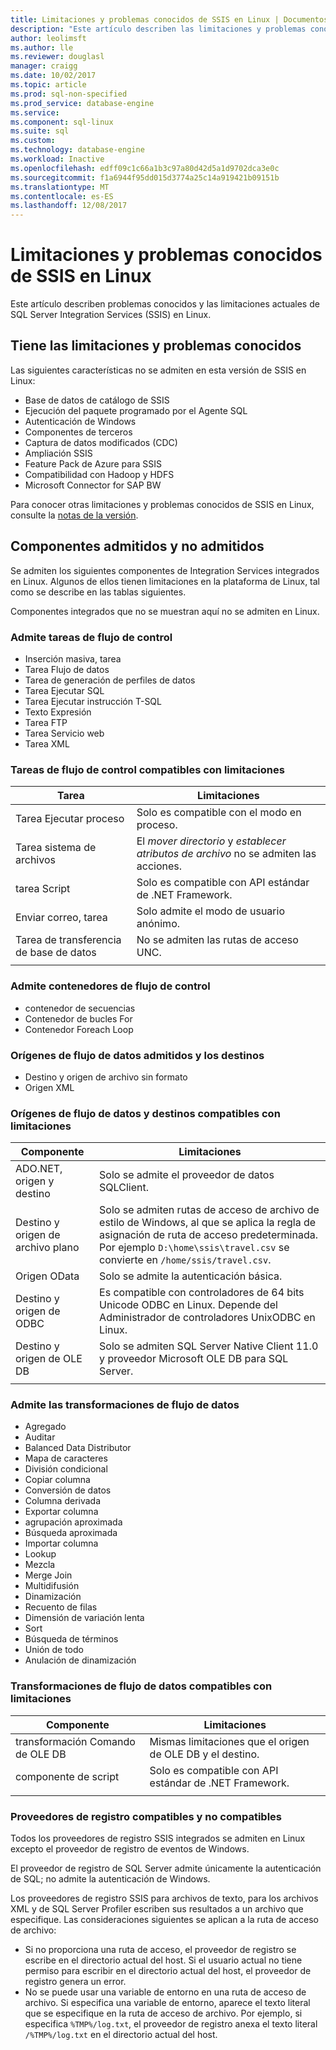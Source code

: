```yaml
---
title: Limitaciones y problemas conocidos de SSIS en Linux | Documentos de Microsoft
description: "Este artículo describen las limitaciones y problemas conocidos de SQL Server Integration Services (SSIS) en equipos Linux"
author: leolimsft
ms.author: lle
ms.reviewer: douglasl
manager: craigg
ms.date: 10/02/2017
ms.topic: article
ms.prod: sql-non-specified
ms.prod_service: database-engine
ms.service: 
ms.component: sql-linux
ms.suite: sql
ms.custom: 
ms.technology: database-engine
ms.workload: Inactive
ms.openlocfilehash: edff09c1c66a1b3c97a80d42d5a1d9702dca3e0c
ms.sourcegitcommit: f1a6944f95dd015d3774a25c14a919421b09151b
ms.translationtype: MT
ms.contentlocale: es-ES
ms.lasthandoff: 12/08/2017
---
```

# <a name="limitations-and-known-issues-for-ssis-on-linux"></a>Limitaciones y problemas conocidos de SSIS en Linux

Este artículo describen problemas conocidos y las limitaciones actuales de SQL Server Integration Services (SSIS) en Linux.

## <a name="general-limitations-and-known-issues"></a>Tiene las limitaciones y problemas conocidos

Las siguientes características no se admiten en esta versión de SSIS en Linux:
  - Base de datos de catálogo de SSIS
  - Ejecución del paquete programado por el Agente SQL
  - Autenticación de Windows
  - Componentes de terceros
  - Captura de datos modificados (CDC)
  - Ampliación SSIS
  - Feature Pack de Azure para SSIS
  - Compatibilidad con Hadoop y HDFS
  - Microsoft Connector for SAP BW

Para conocer otras limitaciones y problemas conocidos de SSIS en Linux, consulte la [notas de la versión](sql-server-linux-release-notes.md#ssis).

## <a name="components"></a>Componentes admitidos y no admitidos

Se admiten los siguientes componentes de Integration Services integrados en Linux. Algunos de ellos tienen limitaciones en la plataforma de Linux, tal como se describe en las tablas siguientes.

Componentes integrados que no se muestran aquí no se admiten en Linux.

### <a name="supported-control-flow-tasks"></a>Admite tareas de flujo de control
- Inserción masiva, tarea
- Tarea Flujo de datos
- Tarea de generación de perfiles de datos
- Tarea Ejecutar SQL
- Tarea Ejecutar instrucción T-SQL
- Texto Expresión
- Tarea FTP
- Tarea Servicio web
- Tarea XML

### <a name="control-flow-tasks-supported-with-limitations"></a>Tareas de flujo de control compatibles con limitaciones

| Tarea | Limitaciones |
|------------|---|
| Tarea Ejecutar proceso | Solo es compatible con el modo en proceso. |
| Tarea sistema de archivos | El *mover directorio* y *establecer atributos de archivo* no se admiten las acciones. |
| tarea Script | Solo es compatible con API estándar de .NET Framework. |
| Enviar correo, tarea | Solo admite el modo de usuario anónimo. |
| Tarea de transferencia de base de datos | No se admiten las rutas de acceso UNC. |
| | |

### <a name="supported-control-flow-containers"></a>Admite contenedores de flujo de control
- contenedor de secuencias
- Contenedor de bucles For
- Contenedor Foreach Loop

### <a name="supported-data-flow-sources-and-destinations"></a>Orígenes de flujo de datos admitidos y los destinos
- Destino y origen de archivo sin formato
- Origen XML

### <a name="data-flow-sources-and-destinations-supported-with-limitations"></a>Orígenes de flujo de datos y destinos compatibles con limitaciones

| Componente | Limitaciones |
|------------|---|
| ADO.NET, origen y destino | Solo se admite el proveedor de datos SQLClient. |
| Destino y origen de archivo plano | Solo se admiten rutas de acceso de archivo de estilo de Windows, al que se aplica la regla de asignación de ruta de acceso predeterminada. Por ejemplo `D:\home\ssis\travel.csv` se convierte en `/home/ssis/travel.csv`. |
| Origen OData | Solo se admite la autenticación básica. |
| Destino y origen de ODBC | Es compatible con controladores de 64 bits Unicode ODBC en Linux. Depende del Administrador de controladores UnixODBC en Linux. |
| Destino y origen de OLE DB | Solo se admiten SQL Server Native Client 11.0 y proveedor Microsoft OLE DB para SQL Server. |
| | |

### <a name="supported-data-flow-transformations"></a>Admite las transformaciones de flujo de datos
- Agregado
- Auditar
- Balanced Data Distributor
- Mapa de caracteres
- División condicional
- Copiar columna
- Conversión de datos
- Columna derivada
- Exportar columna
- agrupación aproximada
- Búsqueda aproximada
- Importar columna
- Lookup
- Mezcla
- Merge Join
- Multidifusión
- Dinamización
- Recuento de filas
- Dimensión de variación lenta
- Sort
- Búsqueda de términos
- Unión de todo
- Anulación de dinamización

### <a name="data-flow-transformations-supported-with-limitations"></a>Transformaciones de flujo de datos compatibles con limitaciones

| Componente | Limitaciones |
|------------|---|
| transformación Comando de OLE DB | Mismas limitaciones que el origen de OLE DB y el destino. |
| componente de script | Solo es compatible con API estándar de .NET Framework. |
| | |

### <a name="supported-and-unsupported-log-providers"></a>Proveedores de registro compatibles y no compatibles
Todos los proveedores de registro SSIS integrados se admiten en Linux excepto el proveedor de registro de eventos de Windows.

El proveedor de registro de SQL Server admite únicamente la autenticación de SQL; no admite la autenticación de Windows.

Los proveedores de registro SSIS para archivos de texto, para los archivos XML y de SQL Server Profiler escriben sus resultados a un archivo que especifique. Las consideraciones siguientes se aplican a la ruta de acceso de archivo:
-   Si no proporciona una ruta de acceso, el proveedor de registro se escribe en el directorio actual del host. Si el usuario actual no tiene permiso para escribir en el directorio actual del host, el proveedor de registro genera un error.
-   No se puede usar una variable de entorno en una ruta de acceso de archivo. Si especifica una variable de entorno, aparece el texto literal que se especifique en la ruta de acceso de archivo. Por ejemplo, si especifica `%TMP%/log.txt`, el proveedor de registro anexa el texto literal `/%TMP%/log.txt` en el directorio actual del host.

